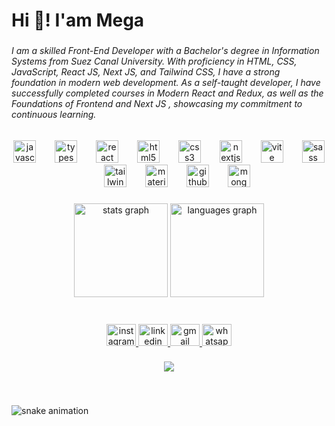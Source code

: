 <h1 align="left">Hi 👋! I'am Mega</h1>

###

<h6 align="left">I am a skilled Front-End Developer with a Bachelor's degree in Information Systems from Suez Canal University. With proficiency in HTML, CSS, JavaScript, React JS, Next JS, and Tailwind CSS, I have a strong foundation in modern web development. As a self-taught developer, I have successfully completed courses in Modern React and Redux, as well as the Foundations of Frontend and Next JS , showcasing my commitment to continuous learning.</h6>


###

<div align="center">
  <img src="https://cdn.jsdelivr.net/gh/devicons/devicon/icons/javascript/javascript-original.svg" height="36" alt="javascript logo"  />
  <img width="22" />
  <img src="https://cdn.jsdelivr.net/gh/devicons/devicon/icons/typescript/typescript-original.svg" height="36" alt="typescript logo"  />
  <img width="22" />
  <img src="https://cdn.jsdelivr.net/gh/devicons/devicon/icons/react/react-original.svg" height="36" alt="react logo"  />
  <img width="22" />
  <img src="https://cdn.jsdelivr.net/gh/devicons/devicon/icons/html5/html5-original.svg" height="36" alt="html5 logo"  />
  <img width="22" />
  <img src="https://cdn.jsdelivr.net/gh/devicons/devicon/icons/css3/css3-original.svg" height="36" alt="css3 logo"  />
  <img width="22" />
  <img src="https://cdn.jsdelivr.net/gh/devicons/devicon/icons/nextjs/nextjs-original.svg" height="36" alt="nextjs logo"  />
  <img width="22" />
  <img src="https://skillicons.dev/icons?i=vite" height="36" alt="vite logo"  />
  <img width="22" />
  <img src="https://cdn.jsdelivr.net/gh/devicons/devicon/icons/sass/sass-original.svg" height="36" alt="sass logo"  />
  <img width="22" />
  <img src="https://cdn.jsdelivr.net/gh/devicons/devicon/icons/tailwindcss/tailwindcss-original-wordmark.svg" height="36" alt="tailwindcss logo"  />
  <img width="22" />
  <img src="https://cdn.jsdelivr.net/gh/devicons/devicon/icons/materialui/materialui-original.svg" height="36" alt="materialui logo"  />
  <img width="22" />
  <img src="https://cdn.jsdelivr.net/gh/devicons/devicon/icons/github/github-original.svg" height="36" alt="github logo"  />
  <img width="22" />
  <img src="https://cdn.jsdelivr.net/gh/devicons/devicon/icons/mongodb/mongodb-original.svg" height="36" alt="mongodb logo"  />
</div>

###



<div align="center">
  <img src="https://github-readme-stats.vercel.app/api?username=youssefabdelmaged&hide_title=false&hide_rank=false&show_icons=true&include_all_commits=true&count_private=true&disable_animations=false&theme=dracula&locale=en&hide_border=false" height="150" alt="stats graph"  />
  <img src="https://github-readme-stats.vercel.app/api/top-langs?username=youssefabdelmaged&locale=en&hide_title=false&layout=compact&card_width=320&langs_count=5&theme=dracula&hide_border=false" height="150" alt="languages graph"  />
</div>

###


<br clear="both">

<div align="center">
  <a href="https://www.instagram.com/_mega1411/?next=%2F" target="_blank">
    <img src="https://raw.githubusercontent.com/maurodesouza/profile-readme-generator/master/src/assets/icons/social/instagram/default.svg" width="47" height="35" alt="instagram logo"  />
  </a>
  <a href="https://www.linkedin.com/in/youssef-abdelmaged-8b6a791bb/" target="_blank">
    <img src="https://raw.githubusercontent.com/maurodesouza/profile-readme-generator/master/src/assets/icons/social/linkedin/default.svg" width="47" height="35" alt="linkedin logo"  />
  </a>
  <a href="mailto:youssefabdelmaged50@gmail.com" target="_blank">
    <img src="https://raw.githubusercontent.com/maurodesouza/profile-readme-generator/master/src/assets/icons/social/gmail/default.svg" width="47" height="35" alt="gmail logo"  />
  </a>
  <a href="https://wa.me/+201203116454" target="_blank">
    <img src="https://raw.githubusercontent.com/maurodesouza/profile-readme-generator/master/src/assets/icons/social/whatsapp/default.svg" width="47" height="35" alt="whatsapp logo"  />
  </a>
</div>

###

<div align="center">
  <img src="https://profile-counter.glitch.me/youssefabdelmaged /count.svg?"  />
</div>

###
<br clear="both">

![snake animation](https://github.com/youssefabdelmaged/youssefabdelmaged/blob/output/github-contribution-grid-snake2.svg)

###

###
